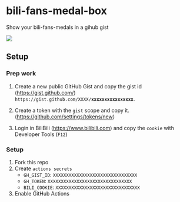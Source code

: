 <h1>bili-fans-medal-box</h1>
Show your bili-fans-medals in a gihub gist  


![](https://user-images.githubusercontent.com/54094119/181197811-73e621cf-ddbf-401c-ac5c-bc628dbc995b.png)

## Setup  
### Prep work
1. Create a new public GitHub Gist and copy the gist id (https://gist.github.com/)  
`https://gist.github.com/XXXX/`**`xxxxxxxxxxxxxxxx`**.

2. Create a token with the `gist` scope and copy it. (https://github.com/settings/tokens/new)  
3. Login in BiliBili (https://www.bilibili.com) and copy the `cookie` with Developer Tools (`F12`)
    
### Setup  
1. Fork this repo
2. Create `actions secrets`
    - `GH_GIST_ID`: `XXXXXXXXXXXXXXXXXXXXXXXXXXXXXXXX`
    - `GH_TOKEN`: `XXXXXXXXXXXXXXXXXXXXXXXXXXXXXXXX`
    - `BILI_COOKIE`: `XXXXXXXXXXXXXXXXXXXXXXXXXXXXXXXX`  
3. Enable GitHub Actions
